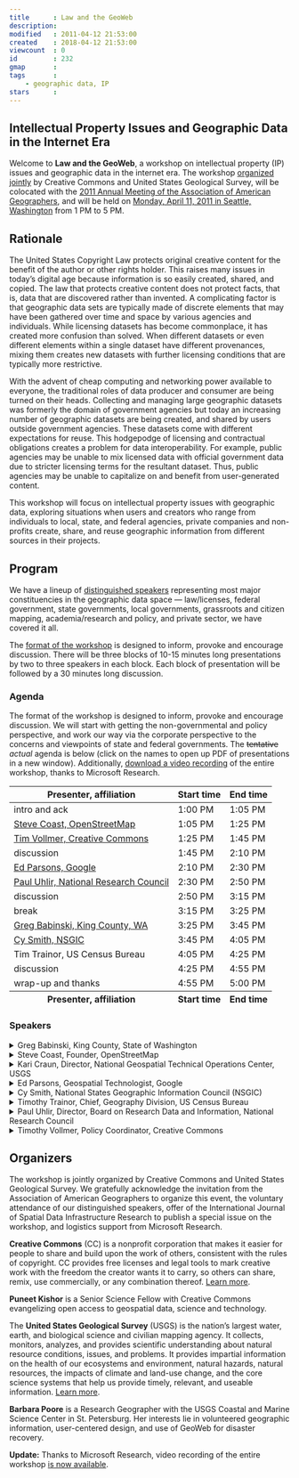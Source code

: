```yaml
---
title      : Law and the GeoWeb
description: 
modified   : 2011-04-12 21:53:00
created    : 2018-04-12 21:53:00
viewcount  : 0
id         : 232
gmap       : 
tags       :
    - geographic data, IP
stars      : 
---
```


## Intellectual Property Issues and Geographic Data in the Internet Era

Welcome to **Law and the GeoWeb**, a workshop on intellectual property (IP) issues and geographic data in the internet era. The workshop [organized jointly](#organizers) by Creative Commons and United States Geological Survey, will be colocated with the [2011 Annual Meeting of the Association of American Geographers](http://www.aag.org/cs/annualmeeting), and will be held on [Monday, April 11, 2011 in Seattle, Washington](#logistics) from 1 PM to 5 PM.

## Rationale

The United States Copyright Law protects original creative content for the benefit of the author or other rights holder. This raises many issues in today&#8217;s digital age because information is so easily created, shared, and copied. The law that protects creative content does not protect facts, that is, data that are discovered rather than invented. A complicating factor is that geographic data sets are typically made of discrete elements that may have been gathered over time and space by various agencies and individuals. While licensing datasets has become commonplace, it has created more confusion than solved. When different datasets or even different elements within a single dataset have different provenances, mixing them creates new datasets with further licensing conditions that are typically more restrictive.

With the advent of cheap computing and networking power available to everyone, the traditional roles of data producer and consumer are being turned on their heads. Collecting and managing large geographic datasets was formerly the domain of government agencies but today an increasing number of geographic datasets are being created, and shared by users outside government agencies. These datasets come with different expectations for reuse. This hodgepodge of licensing and contractual obligations creates a problem for data interoperability. For example, public agencies may be unable to mix licensed data with official government data due to stricter licensing terms for the resultant dataset. Thus, public agencies may be unable to capitalize on and benefit from user-generated content.

This workshop will focus on intellectual property issues with geographic data, exploring situations when users and creators who range from individuals to local, state, and federal agencies, private companies and non-profits create, share, and reuse geographic information from different sources in their projects.

## Program

We have a lineup of [distinguished speakers](#speakers) representing most major constituencies in the geographic data space &mdash; law/licenses, federal government, state governments, local governments, grassroots and citizen mapping, academia/research and policy, and private sector, we have covered it all.

The [format of the workshop](#agenda) is designed to inform, provoke and encourage discussion. There will be three blocks of 10-15 minutes long presentations by two to three speakers in each block. Each block of presentation will be followed by a 30 minutes long discussion.

### Agenda

The format of the workshop is designed to inform, provoke and encourage discussion. We will start with getting the non-governmental and policy perspective, and work our way via the corporate perspective to the concerns and viewpoints of state and federal governments. The <strike>tentative</strike> <i>actual</i> agenda is below (click on the names to open up PDF of presentations in a new window). Additionally, [download a video recording](http://research.microsoft.com/apps/video/default.aspx?id=147570) of the entire workshop, thanks to Microsoft Research.</p>

<table id="agenda">

<thead>
<tr><th>Presenter, affiliation</th><th>Start time</th><th>End time</th></tr>
</thead>

<tbody>
    <tr class="org"><td>intro and ack</td><td>1:00 PM</td><td>1:05 PM</td></tr>
    <tr><td><a href="entry-files/G/GE/GEO/Geoweb/img/pres/steve_coast.pdf" target="_blank" title="Steve Coast's presentation">Steve Coast, OpenStreetMap</a></td><td>1:05 PM</td><td>1:25 PM</td></tr>
    <tr><td><a href="entry-files/G/GE/GEO/Geoweb/img/pres/tim_vollmer.pdf" target="_blank" title="Tim Vollmer's presentation">Tim Vollmer, Creative Commons</td><td>1:25 PM</td><td>1:45 PM</td></tr>
    <tr class="disc"><td>discussion</td><td>1:45 PM</td><td>2:10 PM</td></tr>
    <tr><td><a href="entry-files/G/GE/GEO/Geoweb/img/pres/ed_parsons.pdf" target="_blank" title="Ed Parsons' presentation">Ed Parsons, Google</td><td>2:10 PM</td><td>2:30 PM</td></tr>
    <tr><td><a href="entry-files/G/GE/GEO/Geoweb/img/pres/paul_uhlir.pdf" target="_blank" title="Paul Uhlir's presentation">Paul Uhlir, National Research Council</td><td>2:30 PM</td><td>2:50 PM</td></tr>
    <tr class="disc"><td>discussion</td><td>2:50 PM</td><td>3:15 PM</td></tr>
    <tr class="break"><td>break</td><td>3:15 PM</td><td>3:25 PM</td></tr>
    <tr><td><a href="entry-files/G/GE/GEO/Geoweb/img/pres/greg_babinski.pdf" target="_blank" title="Greg Babinski's presentation">Greg Babinski, King County, WA</td><td>3:25 PM</td><td>3:45 PM</td></tr>
    <tr><td><a href="entry-files/G/GE/GEO/Geoweb/img/pres/cy_smith.pdf" target="_blank" title="Cy Smith's presentation">Cy Smith, NSGIC</td><td>3:45 PM</td><td>4:05 PM</td></tr>
    <tr><td>Tim Trainor, US Census Bureau</td><td>4:05 PM</td><td>4:25 PM</td></tr>
    <tr class="disc"><td>discussion</td><td>4:25 PM</td><td>4:55 PM</td></tr>
    <tr class="org"><td>wrap-up and thanks</td><td>4:55 PM</td><td>5:00 PM</td></tr>
</tbody>

<tfoot>
    <tr><th>Presenter, affiliation</th><th>Start time</th><th>End time</th></tr>
</tfoot>

</table>

### Speakers

<details>
    <summary>Greg Babinski, King County, State of Washington</summary>
    Greg is the Finance & Marketing Manager for the King County GIS Center in Seattle, where he has worked since 1998. Previously he worked for nine years as GIS Mapping Supervisor for the East Bay Municipal Utility District in Oakland. Babinski is the President-Elect of URISA &ndash; the Association for GIS Professionals.
</details>

<details>
    <summary>Steve Coast, Founder, OpenStreetMap</summary>
    Steve founded OpenStreetMap (OSM) a collaborative project to create a free editable map of the world in 2004. He later founded CloudMade, a company that produces geographic products and services using exclusivly Creative Commons-licensed OpenStreetMap data. In November 2010 Steve accepted a position as Principal Architect at Microsoft's Bing Mobile.
</details>

<details>
    <summary>Kari Craun, Director, National Geospatial Technical Operations Center, USGS</summary>
    Kari is the Director of the U.S. Geological Survey, National Geospatial Technical Operations Center (NGTOC). NGTOC performs a wide range of functions in support of maintaining a seamless, current, nationally consistent coverage of base geospatial data for the US. Prior to her current position, she was Chief of the USGS Central Region Partnership Office responsible for partnerships with other federal, state, and local governments, as well as with the private and academic sectors, for furthering the development of the National Spatial Data Infrastructure. She had previously worked in other positions with the USGS in both Rolla, Missouri, as Chief of the Mid-Continent Mapping Center, and in Reston, Virgina.
</details>

<details>
    <summary>Ed Parsons, Geospatial Technologist, Google</summary>
    Ed's task is to evangelize Google's mission to organise the world&rsquo;s information using geography, and tools including Google Earth, Google Maps and Google Maps for Mobile. In his role he also maintains links with Universities, Research and Standards Organisations which are involved in the development of Geospatial Technology. Ed was the first Chief Technology Officer in the 200-year-old history of Ordnance Survey, and was instrumental in moving the focus of the organisation from mapping to Geographical Information.
</details>

<details>
    <summary>Cy Smith, National States Geographic Information Council (NSGIC)</summary>
    Cy joined the State of Oregon in 2000. He&rsquo;s responsible for statewide coordination of all geographic information activities in state agencies, academic institutions, and regional and local governments. Cy's positions prior to Oregon include GIS Manager for the City of Olathe, Kansas, the Kansas State GIS Coordinator, and a GIS consultant for PlanGraphics, Inc. of Frankfort, KY. His technical background is in land ownership mapping. He is a Past-President of NSGIC, President of URISA, and Past-Chair and current Secretary of the Coalition of Geospatial Organizations.
</details>

<details>
    <summary>Timothy Trainor, Chief, Geography Division, US Census Bureau</summary>
    As the Census Bureau&rsquo;s chief geographer, Tim is responsible for directing all aspects of division work related to geographic and cartographic development and implementation activities necessary to support bureau data collection, processing, tabulation, and dissemination programs for the U.S. Tim began his federal government career as a cartographer with the Defense Mapping Agency (now the National Geospatial-Intelligence Agency), and joined the bureau's Geography Division in 1980. He's been actively involved in the bureau's cartographic operations and its TIGER system (Topologically Integrated Geographic Encoding and Referencing), an automated geographic database.
</details>

<details>
    <summary>Paul Uhlir, Director, Board on Research Data and Information, National Research Council</summary>
    Paul&rsquo;s area of emphasis is on issues at the interface of science, technology, and law, with primary focus on digital data and information policy and management. He also directs the U.S. Committee on Data for Science and Technology, and the InterAcademy Panel&rsquo;s Program on Digital Knowledge Resources and Infrastructure in Developing Countries. Paul has been the director of the Office on International S&T Information Programs at the National Academies, the Associate Executive Director of the Commission on Physical Sciences, Mathematics, and Applications; and a senior staff officer for the Academies&rsquo; Space Studies Board, where he directed projects about solar system exploration and environmental remote sensing programs for NASA.
</details>

<details>
    <summary>Timothy Vollmer, Policy Coordinator, Creative Commons</summary>
    Timothy has worked as a policy fellow, business development assistant, and intern for Creative Commons. Prior to rejoining CC, Timothy was Assistant Director to the Program on Public Access to Information for the American Library Association Office for Information Technology Policy in Washington, D.C. Timothy graduated from of the University of Michigan School of Information, where he was also a research investigator for the Open.Michigan Open Educational Resource initiative, and helped develop a student-centric OCW publishing pilot there.
</details>

## Organizers

The workshop is jointly organized by Creative Commons and United States Geological Survey. We gratefully acknowledge the invitation from the Association of American Geographers to organize this event, the voluntary attendance of our distinguished speakers, offer of the International Journal of Spatial Data Infrastructure Research to publish a special issue on the workshop, and logistics support from Microsoft Research.

**Creative Commons** (CC) is a nonprofit corporation that makes it easier for people to share and build upon the work of others, consistent with the rules of copyright. CC provides free licenses and legal tools to mark creative work with the freedom the creator wants it to carry, so others can share, remix, use commercially, or any combination thereof. [Learn more](http://creativecommons.org/about/what-is-cc).

**Puneet Kishor** is a Senior Science Fellow with Creative Commons evangelizing open access to geospatial data, science and technology.

The **United States Geological Survey** (USGS) is the nation&#8217;s largest water, earth, and biological science and civilian mapping agency. It collects, monitors, analyzes, and provides scientific understanding about natural resource conditions, issues, and problems. It provides impartial information on the health of our ecosystems and environment, natural hazards, natural resources, the impacts of climate and land-use change, and the core science systems that help us provide timely, relevant, and useable information. [Learn more](http://www.usgs.gov/aboutusgs/).

**Barbara Poore** is a Research Geographer with the USGS Coastal and Marine Science Center in St. Petersburg. Her interests lie in volunteered geographic information, user-centered design, and use of GeoWeb for disaster recovery.


**Update:** Thanks to Microsoft Research, video recording of the entire workshop [is now available](http://research.microsoft.com/apps/video/default.aspx?id=147570).       

<!--
*Background photograph of the King Street Station and Union Station, Seattle, Washington, ca. 1913 by photographer Asahel Curtis. From the [Seattle Photograph Collection](http://content.lib.washington.edu/u?/seattle,3166).*
-->